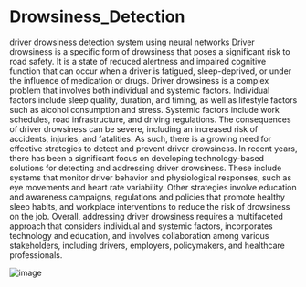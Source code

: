 # Drowsiness_Detection
driver drowsiness detection system using neural networks
Driver drowsiness is a specific form of drowsiness that poses a significant risk to road safety. It is a state of reduced alertness and impaired cognitive function that can occur when a driver is fatigued, sleep-deprived, or under the influence of medication or drugs.
Driver drowsiness is a complex problem that involves both individual and systemic factors. Individual factors include sleep quality, duration, and timing, as well as lifestyle factors such as alcohol consumption and stress. Systemic factors include work schedules, road infrastructure, and driving regulations.
The consequences of driver drowsiness can be severe, including an increased risk of accidents, injuries, and fatalities. As such, there is a growing need for effective strategies to detect and prevent driver drowsiness.
In recent years, there has been a significant focus on developing technology-based solutions for detecting and addressing driver drowsiness. These include systems that monitor driver behavior and physiological responses, such as eye movements and heart rate variability. Other strategies involve education and awareness campaigns, regulations and policies that promote healthy sleep habits, and workplace interventions to reduce the risk of drowsiness on the job.
Overall, addressing driver drowsiness requires a multifaceted approach that considers individual and systemic factors, incorporates technology and education, and involves collaboration among various stakeholders, including drivers, employers, policymakers, and healthcare professionals.

![image](https://github.com/Karim-Omran-Elatbany/Drowsiness_Detection/assets/95541499/51d3a2e0-f7da-4d80-b51e-bd46f8715549)
